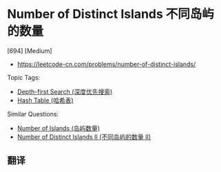 # Number of Distinct Islands 不同岛屿的数量

[694] [Medium]

- https://leetcode-cn.com/problems/number-of-distinct-islands/

Topic Tags:

- [Depth-first Search (深度优先搜索)](https://leetcode-cn.com/tag/depth-first-search/)
- [Hash Table (哈希表)](https://leetcode-cn.com/tag/hash-table/)

Similar Questions:

- [Number of Islands (岛屿数量)](https://leetcode-cn.com/problems/number-of-islands/)
- [Number of Distinct Islands II (不同岛屿的数量 II)](https://leetcode-cn.com/problems/number-of-distinct-islands-ii/)

## 翻译
